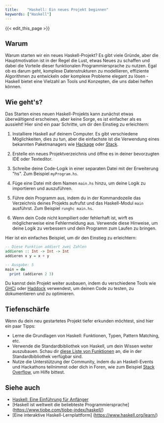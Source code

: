 ```yaml
---
title:    "Haskell: Ein neues Projekt beginnen"
keywords: ["Haskell"]
---
```


{{< edit_this_page >}}

## Warum

Warum starten wir ein neues Haskell-Projekt? Es gibt viele Gründe, aber die Hauptmotivation ist in der Regel die Lust, etwas Neues zu schaffen und dabei die Vorteile dieser funktionalen Programmiersprache zu nutzen. Egal ob es darum geht, komplexe Datenstrukturen zu modellieren, effiziente Algorithmen zu entwickeln oder komplexe Probleme elegant zu lösen - Haskell bietet eine Vielzahl an Tools und Konzepten, die uns dabei helfen können.

## Wie geht's?

Das Starten eines neuen Haskell-Projekts kann zunächst etwas überwältigend erscheinen, aber keine Sorge, es ist einfacher als es aussieht! Hier sind ein paar Schritte, um dir den Einstieg zu erleichtern:

1. Installiere Haskell auf deinem Computer. Es gibt verschiedene Möglichkeiten, dies zu tun, aber die einfachste ist die Verwendung eines bekannten Paketmanagers wie [Hackage](https://hackage.haskell.org/) oder [Stack](https://docs.haskellstack.org/en/stable/README/).

2. Erstelle ein neues Projektverzeichnis und öffne es in deiner bevorzugten IDE oder Texteditor.

3. Schreibe deine Code-Logik in einer separaten Datei mit der Erweiterung "hs". Zum Beispiel `myProgram.hs`.

4. Füge eine Datei mit dem Namen `main.hs` hinzu, um deine Logik zu importieren und auszuführen.

5. Führe dein Programm aus, indem du in der Kommandozeile das Verzeichnis deines Projekts aufrufst und das Haskell-Modul `main` ausführst. Zum Beispiel `runghc main.hs`.

6. Wenn dein Code nicht kompiliert oder fehlerhaft ist, wirft es möglicherweise eine Fehlermeldung aus. Verwende diese Hinweise, um deine Logik zu verbessern und dein Programm zum Laufen zu bringen.

Hier ist ein einfaches Beispiel, um dir den Einstieg zu erleichtern:

```Haskell
-- Diese Funktion addiert zwei Zahlen
addieren :: Int -> Int -> Int
addieren x y = x + y

-- Ausgabe: 5
main = do
  print (addieren 2 3)
```

Du kannst dein Projekt weiter ausbauen, indem du verschiedene Tools wie [GHCi](https://downloads.haskell.org/~ghc/latest/docs/html/users_guide/ghci.html) oder [Haddock](https://www.haskell.org/haddock/) verwendest, um deinen Code zu testen, zu dokumentieren und zu optimieren.

## Tiefenschärfe

Wenn du dein neu gestartetes Projekt tiefer erkunden möchtest, sind hier ein paar Tipps:

- Lerne die Grundlagen von Haskell: Funktionen, Typen, Pattern Matching, etc.
- Verwende die Standardbibliothek von Haskell, um dein Wissen weiter auszubauen. Schau dir [diese Liste von Funktionen](https://hackage.haskell.org/package/base-4.12.0.0/docs/Prelude.html) an, die in der Standardbibliothek verfügbar sind.
- Nutze die Unterstützung der Community, indem du an Haskell-Events und Hackathons teilnimmst oder dich in Foren, wie zum Beispiel [Stack Overflow](https://stackoverflow.com/questions/tagged/haskell), um Hilfe bittest.

## Siehe auch

- [Haskell: Eine Einführung für Anfänger](https://codingnomads.co/blog/haskell-einfuehrung/)
- [Haskell ist weltweit die beliebteste Programmiersprache] (https://www.tiobe.com/tiobe-index/haskell/)
- [Eine interaktive Haskell-Lernplattform] (https://www.haskell.org/learn/)
